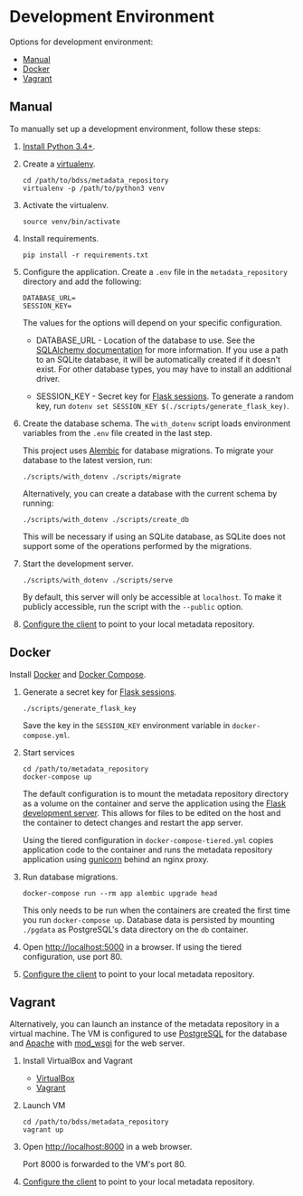 # Development Environment

Options for development environment:
* [Manual](#manual)
* [Docker](#docker)
* [Vagrant](#vagrant)

## Manual

To manually set up a development environment, follow these steps:

1. [Install Python 3.4+](http://docs.python-guide.org/en/latest/starting/installation/).

1. Create a [virtualenv](http://docs.python-guide.org/en/latest/dev/virtualenvs/).
   ```Shell
   cd /path/to/bdss/metadata_repository
   virtualenv -p /path/to/python3 venv
   ```

1. Activate the virtualenv.
   ```Shell
   source venv/bin/activate
   ```

1. Install requirements.
   ```Shell
   pip install -r requirements.txt
   ```

1. Configure the application.
   Create a `.env` file in the `metadata_repository` directory and add the following:
   ```
   DATABASE_URL=
   SESSION_KEY=
   ```

   The values for the options will depend on your specific configuration.

   * DATABASE_URL - Location of the database to use. See the
     [SQLAlchemy documentation](http://docs.sqlalchemy.org/en/latest/core/engines.html#database-urls) for more
     information. If you use a path to an SQLite database, it will be automatically created if it doesn't exist.
     For other database types, you may have to install an additional driver.

   * SESSION_KEY - Secret key for [Flask sessions](http://flask.pocoo.org/docs/latest/quickstart/#sessions). To
     generate a random key, run `dotenv set SESSION_KEY $(./scripts/generate_flask_key)`.

1. Create the database schema. The `with_dotenv` script loads environment variables from the `.env` file created
   in the last step.

   This project uses [Alembic](https://alembic.readthedocs.org/en/latest/) for database migrations.
   To migrate your database to the latest version, run:

   ```Shell
   ./scripts/with_dotenv ./scripts/migrate
   ```

   Alternatively, you can create a database with the current schema by running:
   ```Shell
   ./scripts/with_dotenv ./scripts/create_db
   ```
   This will be necessary if using an SQLite database, as SQLite does not support some of the operations performed
   by the migrations.

1. Start the development server.

   ```Shell
   ./scripts/with_dotenv ./scripts/serve
   ```

   By default, this server will only be accessible at `localhost`. To make it publicly accessible, run
   the script with the `--public` option.

1. [Configure the client](/client/docs/Configuration.md) to point to your local metadata repository.

## Docker

Install [Docker](https://www.docker.com/products/docker) and [Docker Compose](https://docs.docker.com/compose/install/).

1. Generate a secret key for [Flask sessions](http://flask.pocoo.org/docs/0.10/quickstart/#sessions).
   ```
   ./scripts/generate_flask_key
   ```

   Save the key in the `SESSION_KEY` environment variable in `docker-compose.yml`.

1. Start services
   ```
   cd /path/to/metadata_repository
   docker-compose up
   ```

   The default configuration is to mount the metadata repository directory as a volume on the container and serve
   the application using the [Flask development server](http://flask.pocoo.org/docs/0.10/quickstart/#debug-mode).
   This allows for files to be edited on the host and the container to detect changes and restart the app server.

   Using the tiered configuration in `docker-compose-tiered.yml` copies application code to the container and runs
   the metadata repository application using [gunicorn](http://gunicorn.org/) behind an nginx proxy.

1. Run database migrations.
   ```
   docker-compose run --rm app alembic upgrade head
   ```

   This only needs to be run when the containers are created the first time you run `docker-compose up`. Database
   data is persisted by mounting `./pgdata` as PostgreSQL's data directory on the `db` container.

1. Open [http://localhost:5000](http://localhost:5000) in a browser. If using the tiered configuration, use port 80.

1. [Configure the client](/client/docs/Configuration.md) to point to your local metadata repository.

## Vagrant

Alternatively, you can launch an instance of the metadata repository in a virtual machine. The VM is
configured to use [PostgreSQL](http://www.postgresql.org/) for the database and
[Apache](https://httpd.apache.org/) with [mod_wsgi](https://modwsgi.readthedocs.io/) for the web server.

1. Install VirtualBox and Vagrant

   * [VirtualBox](https://www.virtualbox.org/wiki/Downloads)
   * [Vagrant](http://docs.vagrantup.com/v2/installation/index.html)

1. Launch VM

   ```Shell
   cd /path/to/bdss/metadata_repository
   vagrant up
   ```

1. Open [http://localhost:8000](http://localhost:8000) in a web browser.

   Port 8000 is forwarded to the VM's port 80.

1. [Configure the client](/client/docs/Configuration.md) to point to your local metadata repository.

